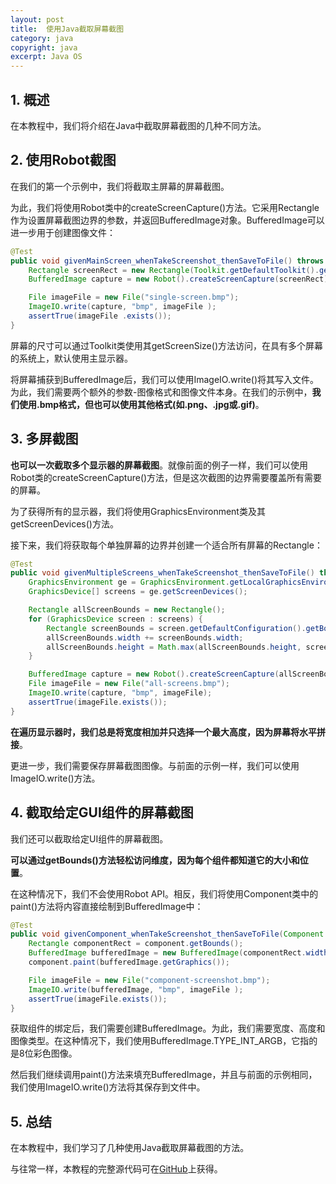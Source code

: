 ```yaml
---
layout: post
title:  使用Java截取屏幕截图
category: java
copyright: java
excerpt: Java OS
---
```


## 1. 概述

在本教程中，我们将介绍在Java中截取屏幕截图的几种不同方法。

## 2. 使用Robot截图

在我们的第一个示例中，我们将截取主屏幕的屏幕截图。

为此，我们将使用Robot类中的createScreenCapture()方法。它采用Rectangle作为设置屏幕截图边界的参数，并返回BufferedImage对象。BufferedImage可以进一步用于创建图像文件：

```java
@Test
public void givenMainScreen_whenTakeScreenshot_thenSaveToFile() throws Exception {
    Rectangle screenRect = new Rectangle(Toolkit.getDefaultToolkit().getScreenSize());
    BufferedImage capture = new Robot().createScreenCapture(screenRect);

    File imageFile = new File("single-screen.bmp");
    ImageIO.write(capture, "bmp", imageFile );
    assertTrue(imageFile .exists());
}
```

屏幕的尺寸可以通过Toolkit类使用其getScreenSize()方法访问，在具有多个屏幕的系统上，默认使用主显示器。

将屏幕捕获到BufferedImage后，我们可以使用ImageIO.write()将其写入文件。为此，我们需要两个额外的参数-图像格式和图像文件本身。在我们的示例中，**我们使用.bmp格式，但也可以使用其他格式(如.png、.jpg或.gif)**。

## 3. 多屏截图

**也可以一次截取多个显示器的屏幕截图**。就像前面的例子一样，我们可以使用Robot类的createScreenCapture()方法，但是这次截图的边界需要覆盖所有需要的屏幕。

为了获得所有的显示器，我们将使用GraphicsEnvironment类及其getScreenDevices()方法。

接下来，我们将获取每个单独屏幕的边界并创建一个适合所有屏幕的Rectangle：

```java
@Test
public void givenMultipleScreens_whenTakeScreenshot_thenSaveToFile() throws Exception {
    GraphicsEnvironment ge = GraphicsEnvironment.getLocalGraphicsEnvironment();
    GraphicsDevice[] screens = ge.getScreenDevices();

    Rectangle allScreenBounds = new Rectangle();
    for (GraphicsDevice screen : screens) {
        Rectangle screenBounds = screen.getDefaultConfiguration().getBounds();
        allScreenBounds.width += screenBounds.width;
        allScreenBounds.height = Math.max(allScreenBounds.height, screenBounds.height);
    }

    BufferedImage capture = new Robot().createScreenCapture(allScreenBounds);
    File imageFile = new File("all-screens.bmp");
    ImageIO.write(capture, "bmp", imageFile);
    assertTrue(imageFile.exists());
}
```

**在遍历显示器时，我们总是将宽度相加并只选择一个最大高度，因为屏幕将水平拼接**。

更进一步，我们需要保存屏幕截图图像。与前面的示例一样，我们可以使用ImageIO.write()方法。

## 4. 截取给定GUI组件的屏幕截图

我们还可以截取给定UI组件的屏幕截图。

**可以通过getBounds()方法轻松访问维度，因为每个组件都知道它的大小和位置**。

在这种情况下，我们不会使用Robot API。相反，我们将使用Component类中的paint()方法将内容直接绘制到BufferedImage中：

```java
@Test
public void givenComponent_whenTakeScreenshot_thenSaveToFile(Component component) throws Exception {
    Rectangle componentRect = component.getBounds();
    BufferedImage bufferedImage = new BufferedImage(componentRect.width, componentRect.height, BufferedImage.TYPE_INT_ARGB);
    component.paint(bufferedImage.getGraphics());

    File imageFile = new File("component-screenshot.bmp");
    ImageIO.write(bufferedImage, "bmp", imageFile );
    assertTrue(imageFile.exists());
}
```

获取组件的绑定后，我们需要创建BufferedImage。为此，我们需要宽度、高度和图像类型。在这种情况下，我们使用BufferedImage.TYPE_INT_ARGB，它指的是8位彩色图像。

然后我们继续调用paint()方法来填充BufferedImage，并且与前面的示例相同，我们使用ImageIO.write()方法将其保存到文件中。

## 5. 总结

在本教程中，我们学习了几种使用Java截取屏幕截图的方法。

与往常一样，本教程的完整源代码可在[GitHub](https://github.com/tuyucheng7/taketoday-tutorial4j/tree/master/java-core-modules/java-os)上获得。